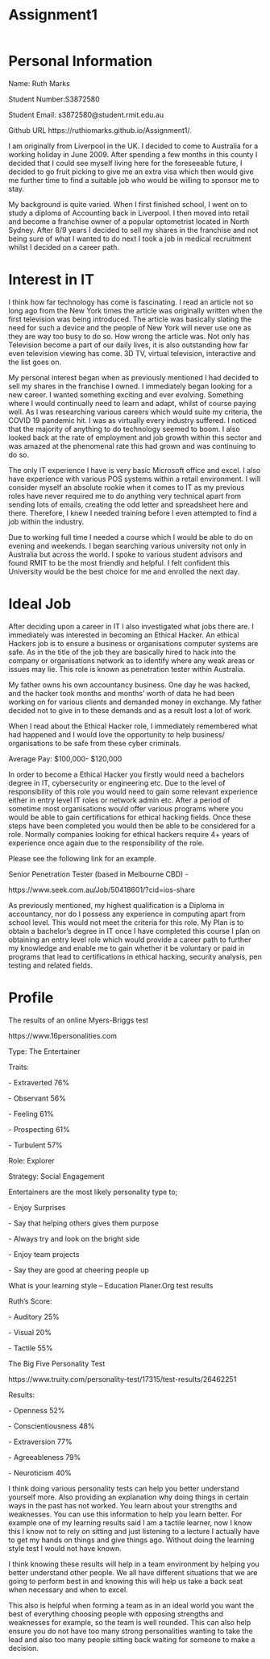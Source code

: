 # Assignment1
<!DOCTYPE html>
<html>
<head>  
<title>Introduction to Information Technology</title>
</head>  
<body>
<img src-"Ruthand Enrique.JPG"'width-"104"height-"142">

<h1>Personal Information</h1>
<p>Name: Ruth Marks</p>
<p>Student Number:S3872580</p>
<p>Student Email: s3872580@student.rmit.edu.au</p>
<p>Github URL https://ruthiomarks.github.io/Assignment1/.</p>

<p>I am originally from Liverpool in the UK. I decided to come to Australia for a working holiday in June 2009. After spending a few months in this county I decided that I could see myself living here for the foreseeable future, I decided to go fruit picking to give me an extra visa which then would give me further time to find a suitable job who would be willing to sponsor me to stay. <p>
<p>My background is quite varied. When I first finished school, I went on to study a diploma of Accounting back in Liverpool. I then moved into retail and become a franchise owner of a popular optometrist located in North Sydney. After 8/9 years I decided to sell my shares in the franchise and not being sure of what I wanted to do next I took a job in medical recruitment whilst I decided on a career path. <p>

<h1>Interest in IT</h1>
<p>I think how far technology has come is fascinating. I read an article not so long ago from the New York times the article was originally written when the first television was being introduced. The article was basically slating the need for such a device and the people of New York will never use one as they are way too busy to do so. How wrong the article was. Not only has Television become a part of our daily lives, it is also outstanding how far even television viewing has come. 3D TV, virtual television, interactive and the list goes on. <p>
<p>My personal interest began when as previously mentioned I had decided to sell my shares in the franchise I owned. I immediately began looking for a new career. I wanted something exciting and ever evolving. Something where I would continually need to learn and adapt, whilst of course paying well. As I was researching various careers which would suite my criteria, the COVID 19 pandemic hit. I was as virtually every industry suffered. I noticed that the majority of anything to do technology seemed to boom. I also looked back at the rate of employment and job growth within this sector and was amazed at the phenomenal rate this had grown and was continuing to do so. <p>
<p>The only IT experience I have is very basic Microsoft office and excel. I also have experience with various POS systems within a retail environment. I will consider myself an absolute rookie when it comes to IT as my previous roles have never required me to do anything very technical apart from sending lots of emails, creating the odd letter and spreadsheet here and there. Therefore, I knew I needed training before I even attempted to find a job within the industry. <p>
<p>Due to working full time I needed a course which I would be able to do on evening and weekends. I began searching various university not only in Australia but across the world. I spoke to various student advisors and found RMIT to be the most friendly and helpful. I felt confident this University would be the best choice for me and enrolled the next day. <p>

<h1>Ideal Job</h1>
<p>After deciding upon a career in IT I also investigated what jobs there are. I immediately was interested in becoming an Ethical Hacker. An ethical Hackers job is to ensure a business or organisations computer systems are safe. As in the title of the job they are basically hired to hack into the company or organisations network as to identify where any weak areas or issues may lie. This role is known as penetration tester within Australia. <p>
<p>My father owns his own accountancy business. One day he was hacked, and the hacker took months and months’ worth of data he had been working on for various clients and demanded money in exchange. My father decided not to give in to these demands and as a result lost a lot of work. <p>
<p>When I read about the Ethical Hacker role, I immediately remembered what had happened and I would love the opportunity to help business/ organisations to be safe from these cyber criminals. <p>
<p>Average Pay: $100,000- $120,000<p>
<p>In order to become a Ethical Hacker you firstly would need a bachelors degree in IT, cybersecurity or engineering etc. Due to the level of responsibility of this role you would need to gain some relevant experience either in entry level IT roles or network admin etc. After a period of sometime most organisations would offer various programs where you would be able to gain certifications for ethical hacking fields. Once these steps have been completed you would then be able to be considered for a role. Normally companies looking for ethical hackers require 4+ years of experience once again due to the responsibility of the role. <p>
<p>Please see the following link for an example.<p>
<p>Senior Penetration Tester (based in Melbourne CBD) -<p>
<p>https://www.seek.com.au/Job/50418601/?cid=ios-share<p>
<p>As previously mentioned, my highest qualification is a Diploma in accountancy, nor do I possess any experience in computing apart from school level. This would not meet the criteria for this role. My Plan is to obtain a bachelor’s degree in IT once I have completed this course I plan on obtaining an entry level role which would provide a career path to further my knowledge and enable me to gain whether it be voluntary or paid in programs that lead to certifications in ethical hacking, security analysis, pen testing  and related fields. <p>
<h1>Profile</h1>
<p>The results of an online Myers-Briggs test<p>
<p>https://www.16personalities.com<p>
<p>Type: The Entertainer<p>
<p>Traits: <p>
<p>-	Extraverted 76%<p>
<p>-	Observant   56%<p>
<p>-	Feeling 61%<p>
<p>-	Prospecting 61%<p>
<p>-	Turbulent 57%<p>
<p>Role: Explorer<p>
<p>Strategy: Social Engagement<p>
<p>Entertainers are the most likely personality type to;<p>
<p>-	Enjoy Surprises<p>
<p>-	Say that helping others gives them purpose<p>
<p>-	Always try and look on the bright side<p>
<p>-	Enjoy team projects<p>
<p>-	Say they are good at cheering people up<p>
<p>What is your learning style – Education Planer.Org test results<p>
<p>Ruth’s Score:<p>
<p>-	Auditory 25%<p>
<p>-	Visual 20%<p>
<p>-	Tactile 55%<p>
<p>The Big Five Personality Test <p>
<p>https://www.truity.com/personality-test/17315/test-results/26462251<p>
<p>Results:<p>
<p>-	Openness 52%<p>
<p>-	Conscientiousness 48%<p>
<p>-	Extraversion 77%<p>
<p>-	Agreeableness 79%<p>
<p>-	Neuroticism 40% <p>
<p>I think doing various personality tests can help you better understand yourself more. Also providing an explanation why doing things in certain ways in the past has not worked. You learn about your strengths and weaknesses. You can use this information to help you learn better. For example one of my learning results said I am a tactile learner, now I know this I know not to rely on sitting and just listening to a lecture I actually have to get my hands on things and give things ago. Without doing the learning style test I would not have known. <p>
<p>I think knowing these results will help in a team environment by helping you better understand other people. We all have different situations that we are going to perform best in and knowing this will help us take a back seat when necessary and when to excel. <p>
<p>This also is helpful when forming a team as in an ideal world you want the best of everything choosing people with opposing strengths and weaknesses for example, so the team is well rounded. This can also help ensure you do not have too many strong personalities wanting to take the lead and also too many people sitting back waiting for someone to make a decision. <p>




